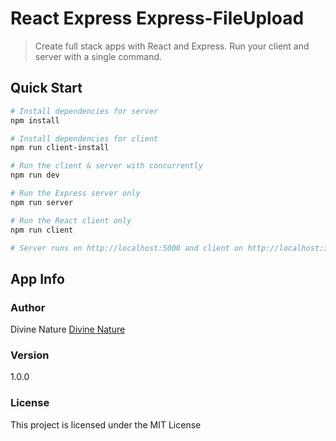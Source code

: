 # React Express Express-FileUpload

> Create full stack apps with React and Express. Run your client and server with a single command.

## Quick Start

```bash
# Install dependencies for server
npm install

# Install dependencies for client
npm run client-install

# Run the client & server with concurrently
npm run dev

# Run the Express server only
npm run server

# Run the React client only
npm run client

# Server runs on http://localhost:5000 and client on http://localhost:3000
```

## App Info

### Author

Divine Nature
[Divine Nature](http://www.divinenature.tk)

### Version

1.0.0

### License

This project is licensed under the MIT License
